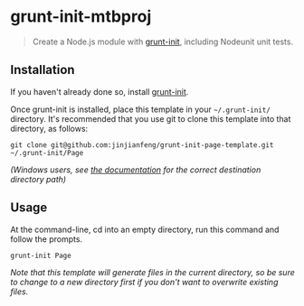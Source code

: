 # grunt-init-mtbproj

> Create a Node.js module with [grunt-init][], including Nodeunit unit tests.

[grunt-init]: http://gruntjs.com/project-scaffolding

## Installation
If you haven't already done so, install [grunt-init][].

Once grunt-init is installed, place this template in your `~/.grunt-init/` directory. It's recommended that you use git to clone this template into that directory, as follows:

```
git clone git@github.com:jinjianfeng/grunt-init-page-template.git ~/.grunt-init/Page
```

_(Windows users, see [the documentation][grunt-init] for the correct destination directory path)_

## Usage

At the command-line, cd into an empty directory, run this command and follow the prompts.

```
grunt-init Page
```

_Note that this template will generate files in the current directory, so be sure to change to a new directory first if you don't want to overwrite existing files._

